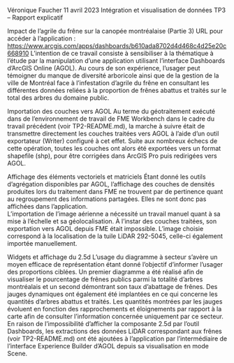 Véronique Faucher							        11 avril 2023
Intégration et visualisation de données
TP3 – Rapport explicatif

Impact de l’agrile du frêne sur la canopée montréalaise (Partie 3)
URL pour accéder à l’application :
https://www.arcgis.com/apps/dashboards/b610ada8702d4d468c4d25e20c668910
	L’intention de ce travail consiste à sensibiliser à la thématique à l’étude par la manipulation d’une application utilisant l’interface Dashboards d’ArcGIS Online (AGOL). Au cours de son expérience, l’usager peut témoigner du manque de diversité arboricole ainsi que de la gestion de la ville de Montréal face à l’infestation d’agrile du frêne en consultant les différentes données reliées à la proportion de frênes abattus et traités sur le total des arbres du domaine public. 

Importation des couches vers AGOL
Au terme du géotraitement exécuté dans de l’environnement de travail de FME Workbench dans le cadre du travail précédent (voir TP2-README.md), la marche à suivre était de transmettre directement les couches traitées vers AGOL à l’aide d’un outil exportateur (Writer) configuré à cet effet. Suite aux nombreux échecs de cette opération, toutes les couches ont alors été exportées vers un format shapefile (shp), pour être corrigées dans ArcGIS Pro puis redirigées vers AGOL. 

Affichage des éléments vectoriels et matriciels
Étant donné les outils d’agrégation disponibles par AGOL, l’affichage des couches de densités produites lors du traitement dans FME ne trouvent par de pertinence quant au regroupement des informations partagées. Elles ne sont donc pas affichées dans l’application.  
L’importation de l’image aérienne a nécessité un travail manuel quant à sa mise à l’échelle et sa géolocalisation. À l’instar des couches traitées, son exportation vers AGOL depuis FME était impossible.  L’image choisie correspond à la localisation de la tuile LiDAR 292-5045, celle-ci également importée manuellement. 

Widgets et affichage du 2.5d
L’usage du diagramme à secteur s’avère un moyen efficace de représentation étant donné l’objectif d’informer l’usager des proportions ciblées.  Un premier diagramme a été réalisé afin de visualiser le pourcentage de frênes publics parmi la totalité d’arbres montréalais et un second démontrant son taux d’abattage de frênes. 
Des jauges dynamiques ont également été implantées en ce qui concerne les quantités d’arbres abattus et traités. Les quantités montrées par les jauges évoluent en fonction des rapprochements et éloignements par rapport à la carte afin de consulter l’information concernée uniquement par ce secteur. 
En raison de l’impossibilité d’afficher la composante 2.5d par l’outil Dashboards, les extractions des données LiDAR correspondant aux frênes (voir TP2-README.md) ont été ajoutées à l’application par l’intermédiaire de l’interface Experience Builder d’AGOL depuis sa visualisation en mode Scene.



